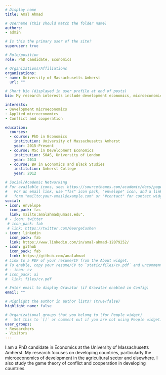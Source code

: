 ```yaml
---
# Display name
title: Amal Ahmad

# Username (this should match the folder name)
authors:
- admin

# Is this the primary user of the site?
superuser: true

# Role/position
role: PhD candidate, Economics

# Organizations/Affiliations
organizations:
- name: University of Massachusetts Amherst 
  url: ""

# Short bio (displayed in user profile at end of posts)
bio: My research interests include development economics, microeconomics, and conflict studies.

interests:
- Development microeconomics
- Applied microeconomics
- Conflict and cooperation

education:
  courses:
  - course: PhD in Economics
    institution: University of Massachusetts Amherst
    year: 2015-Present
  - course: MSc in Development Economics
    institution: SOAS, University of London
    year: 2013
  - course: BA in Economics and Black Studies
    institution: Amherst College
    year: 2012

# Social/Academic Networking
# For available icons, see: https://sourcethemes.com/academic/docs/page-builder/#icons
#   For an email link, use "fas" icon pack, "envelope" icon, and a link in the
#   form "mailto:your-email@example.com" or "#contact" for contact widget.
social:
- icon: envelope
  icon_pack: fas
  link: mailto:amalahmad@umass.edu".
# - icon: twitter
 # icon_pack: fab
 # link: https://twitter.com/GeorgeCushen
- icon: linkedin
  icon_pack: fab
  link: https://www.linkedin.com/in/amal-ahmad-12879252/
- icon: github
  icon_pack: fab
  link: https://github.com/amalahmad
# Link to a PDF of your resume/CV from the About widget.
# To enable, copy your resume/CV to `static/files/cv.pdf` and uncomment the lines below.
# - icon: cv
# icon_pack: ai
#  link: files/cv.pdf

# Enter email to display Gravatar (if Gravatar enabled in Config)
email: ""

# Highlight the author in author lists? (true/false)
highlight_name: false

# Organizational groups that you belong to (for People widget)
#   Set this to `[]` or comment out if you are not using People widget.
user_groups:
- Researchers
- Visitors
---
```


I am a PhD candidate in Economics at the University of Massachusetts Amherst. My research focuses on developing countries, particularly the microeconomics of development in the agricultural sector and elsewhere. I also study the game theory of conflict and cooperation in developing countries. 

